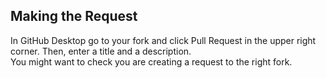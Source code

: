 ## Making the Request
In GitHub Desktop go to your fork and click Pull Request in the upper right corner. Then, enter a title and a description.  
You might want to check you are creating a request to the right fork.